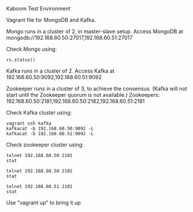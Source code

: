 Kaboom Test Environment

Vagrant file for MongoDB and Kafka.

Mongo runs in a cluster of 2, in master-slave setup.
Access MongoDB at mongodb://192.168.60.50:27017,192.168.60.51:27017

Check Mongo using:

```
rs.status()
```

Kafka runs in a cluster of 2.
Access Kafka at 192.168.60.50:9092,192.168.60.51:9092

Zookeeper runs in a cluster of 3, to achieve the consensus.
(Kafka will not start until the Zookeeper quorum is not available.)
Zookeepers: 192.168.60.50:2181,192.168.60.50:2182,192.168.60.51:2181

Check Kafka cluster using:

```
vagrant ssh kafka
kafkacat -b 192.168.60.50:9092 -L
kafkacat -b 192.168.60.51:9092 -L
```

Check zookeeper cluster using:

```
telnet 192.168.60.50 2181
stat

telnet 192.168.60.50 2182
stat

telnet 192.168.60.51 2181
stat
```

Use "vagrant up" to bring it up